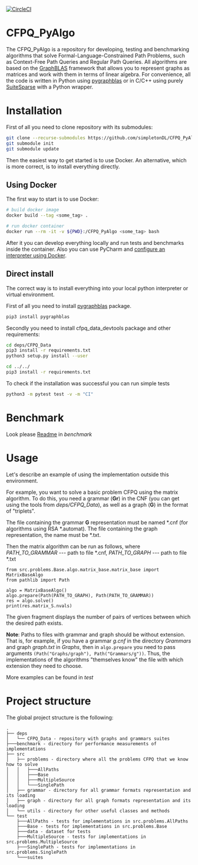 [![CircleCI](https://circleci.com/gh/JetBrains-Research/CFPQ_PyAlgo/tree/master.svg?style=svg)](https://circleci.com/gh/JetBrains-Research/CFPQ_PyAlgo/tree/master)

# CFPQ_PyAlgo
The CFPQ_PyAlgo is a repository for developing, testing and benchmarking algorithms that solve Formal-Language-Constrained Path Problems, such as Context-Free Path Queries and Regular Path Queries. All algorithms are based on the [GraphBLAS](http://graphblas.org/index.php?title=Graph_BLAS_Forum) framework that allows you to represent graphs as matrices and work with them in terms of linear algebra. For convenience, all the code is written in Python using [pygraphblas](https://github.com/michelp/pygraphblas) or in C/C++ using purely [SuiteSparse](https://github.com/DrTimothyAldenDavis/SuiteSparse) with a Python wrapper. 

# Installation
First of all you need to clone repository with its submodules:

```bash
git clone --recurse-submodules https://github.com/simpletonDL/CFPQ_PyAlgo.git 
git submodule init
git submodule update
```
Then the easiest way to get started is to use Docker. An alternative, which is more correct, is to install everything directly.

## Using Docker
The first way to start is to use Docker:

```bash
# build docker image
docker build --tag <some_tag> .

# run docker container
docker run --rm -it -v ${PWD}:/CFPQ_PyAlgo <some_tag> bash
```
After it you can develop everything locally and run tests and benchmarks inside the container. Also you can use PyCharm and [configure an interpreter using Docker]( https://www.jetbrains.com/help/pycharm/using-docker-as-a-remote-interpreter.html).

## Direct install
The correct way is to install everything into your local python interpreter or virtual environment.

First of all you need to install [pygraphblas](https://github.com/michelp/pygraphblas) package.
```bash
pip3 install pygraphblas
```
Secondly you need to install cfpq_data_devtools package and other requirements:

```bash
cd deps/CFPQ_Data
pip3 install -r requirements.txt
python3 setup.py install --user

cd ../../
pip3 install -r requirements.txt
```
To check if the installation was successful you can run simple tests
```bash
python3 -m pytest test -v -m "CI"
```
# Benchmark
Look please [Readme](https://github.com/JetBrains-Research/CFPQ_PyAlgo/blob/master/benchmark/README.md) in *benchmark*

# Usage

Let's describe an example of using the implementation outside this environment.

For example, you want to solve a basic problem CFPQ using the matrix algorithm. To do this, you need a grammar (**Gr**) in the CNF (you can get using the tools from *deps/CFPQ_Data*), as well as a graph (**G**) in the format of "triplets". 

The file containing the grammar **G** representation must be named *.cnf (for algorithms using RSA *.automat). The file containing the graph representation, the name must be *.txt.

Then the matrix algorithm can be run as follows, where *PATH_TO_GRAMMAR* --- path to file *.cnf, *PATH_TO_GRAPH* --- path to file *.txt

```cython
from src.problems.Base.algo.matrix_base.matrix_base import MatrixBaseAlgo
from pathlib import Path

algo = MatrixBaseAlgo()
algo.prepare(Path(PATH_TO_GRAPH), Path(PATH_TO_GRAMMAR))
res = algo.solve()
print(res.matrix_S.nvals)
```
The given fragment displays the number of pairs of vertices between which the desired path exists.

**Note**: Paths to files with grammar and graph should be without extension. That is, for example, if you have a grammar *g.cnf* in the directory *Grammars* and graph *graph.txt* in *Graphs*, then in ```algo.prepare``` you need to pass arguments ```(Path("Graphs/graph"), Path("Grammars/g"))```. Thus, the implementations of the algorithms "themselves know" the file with which extension they need to choose.

More examples can be found in *test*

# Project structure
The global project structure is the following:

```
.
├── deps
│   └── CFPQ_Data - repository with graphs and grammars suites
├───benchmark - directory for performance measurements of implementations
├── src
│   ├── problems - directory where all the problems CFPQ that we know how to solve
│   │   ├───AllPaths
│   │   ├───Base
│   │   ├───MultipleSource
│   │   └───SinglePath
│   ├── grammar - directory for all grammar formats representation and its loading  
│   ├── graph - directory for all graph formats representation and its loading
│   └── utils - directory for other useful classes and methods
└── test
    ├───AllPaths - tests for implementations in src.problems.AllPaths
    ├───Base - tests for implementations in src.problems.Base
    ├───data - dataset for tests
    ├───MultipleSource - tests for implementations in src.problems.MultipleSource
    ├───SinglePath - tests for implementations in src.problems.SinglePath
    └───suites

```
